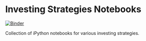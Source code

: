 # Investing Strategies Notebooks

[![Binder](https://mybinder.org/badge_logo.svg)](https://mybinder.org/v2/gh/jdfergason/investing-strategies-notebooks/master)

Collection of iPython notebooks for various investing strategies.
